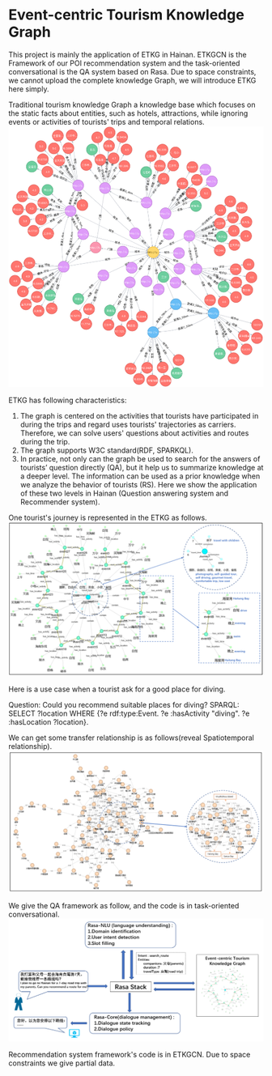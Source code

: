 # Event-centric Tourism Knowledge Graph
This project is mainly the application of ETKG in Hainan. ETKGCN is the Framework of our POI recommendation system and the task-oriented conversational is the QA system based on Rasa. Due to space constraints, we cannot upload the complete knowledge Graph, we will introduce ETKG here simply.

Traditional tourism knowledge Graph a knowledge base which focuses on the static facts about entities, such as hotels, attractions, while ignoring events or activities of tourists' trips and temporal relations.
![image](https://github.com/xcwujie123/Hainan_KG/blob/master/fig10.png)

ETKG has following characteristics:
1. The graph is centered on the activities that tourists have participated in during the trips and regard uses tourists' trajectories as carriers. Therefore, we can solve users' questions about activities and routes during the trip.
2. The graph supports W3C standard(RDF, SPARKQL).
3. In practice, not only can the graph be used to search for the answers of tourists’ question directly (QA), but it help us to summarize knowledge at a deeper level. The information can be used as a prior knowledge when we analyze the behavior of tourists (RS). Here we show the application of these two levels in Hainan (Question answering system and Recommender system).

One tourist's journey is represented in the ETKG as follows.
![image](https://github.com/xcwujie123/Hainan_KG/blob/master/fig5.png)

Here is a use case when a tourist ask for a good place for diving.

Question: Could you recommend suitable places for diving?
SPARQL: SELECT ?location WHERE {?e rdf:type:Event. ?e :hasActivity "diving". ?e :hasLocation ?location}.

We can get some transfer relationship is as follows(reveal Spatiotemporal relationship).
![image](https://github.com/xcwujie123/Hainan_KG/blob/master/fig6.png)

We give the QA framework as follow, and the code is in task-oriented conversational.
![image](https://github.com/xcwujie123/Hainan_KG/blob/master/fig7.png)

Recommendation system framework's code is in ETKGCN. Due to space constraints we give partial data.
